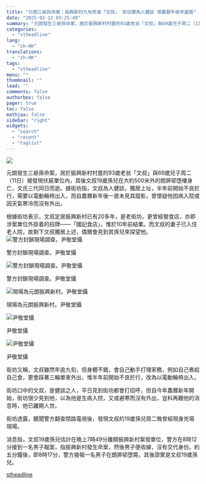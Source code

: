 ```yaml
---
title: "元朗三爺孫命案｜振興新村九旬死者「文叔」 街坊讚為人健談 惟農曆年後罕露面"
date: "2025-02-12 03:25:49"
summary: "元朗發生三爺孫命案，居於振興新村村屋的93歲老翁「文叔」與69歲兒子周二（11..."
categories:
  - "stheadline"
lang:
  - "zh-HK"
translations:
  - "zh-HK"
tags:
  - "stheadline"
menu: ""
thumbnail: ""
lead: ""
comments: false
authorbox: false
pager: true
toc: false
mathjax: false
sidebar: "right"
widgets:
  - "search"
  - "recent"
  - "taglist"
---
```


![](https://image.stheadline.com/f/680p0/0x0/100/none/782c96b83729789dd26b966fae0421ad/stheadline/inewsmedia/20250212/_2025021203173635436.jpg)






元朗發生三爺孫命案，居於振興新村村屋的93歲老翁「文叔」與69歲兒子周二（11日）被發現伏屍單位內，其後文叔19歲孫兒在大約500米外的朗屏邨墮樓身亡，文氏三代同日而逝。據街坊指，文叔為人健談，獨居上址，半年前開始不良於行，需要以電動輪椅出入，而自農曆新年後一直未見其蹤影，曾懷疑他因病入院或因天氣寒冷而沒有外出。

根據街坊表示，文叔定居振興新村已有20多年，是老街坊，更曾經營食店，亦即涉案單位外掛着的招牌——「國記食店」，惟於10年前結業。而文叔的妻子已入住老人院，故剩下文叔獨居上述，偶爾會見到其孫兒來探望他。
 ![警方封鎖現場調查。尹敬堂攝](https://image.hkhl.hk/f/1024p0/0x0/100/none/21725487058399fb092411ff2d0d0a04/2025-02/KakaoTalk_20250211_214808042_06.jpg)


警方封鎖現場調查。尹敬堂攝



 ![警方封鎖現場調查。尹敬堂攝](https://image.hkhl.hk/f/1024p0/0x0/100/none/cc9b3496637f80c6a63dac02b3312b49/2025-02/KakaoTalk_20250211_214808042_02.jpg)


警方封鎖現場調查。尹敬堂攝



 ![現場為元朗振興新村。尹敬堂攝](https://image.hkhl.hk/f/1024p0/0x0/100/none/c8f4caf0dc357087a4a73acba016733e/2025-02/KakaoTalk_20250211_214808042_01.jpg)


現場為元朗振興新村。尹敬堂攝



 ![尹敬堂攝](https://image.hkhl.hk/f/1024p0/0x0/100/none/181784c0c8e1b562f85920e4d35d2785/2025-02/KakaoTalk_20250211_223710789_03.jpg)


尹敬堂攝



 ![尹敬堂攝](https://image.hkhl.hk/f/1024p0/0x0/100/none/195aa504103456665ffb2ae2ad2ffed0/2025-02/KakaoTalk_20250211_223710789.jpg)


尹敬堂攝




街坊又稱，文叔雖然年逾九旬，但身體不錯，會自己動手打理家務，例如自己煮給自己食，更會踩著三輪單車外出，惟半年前開始不良於行，改為以電動輪椅出入。

街坊口中的文叔，是健談之人，平日見到街坊都會打招呼，但自今年農曆新年開始，街坊很少見到他，以為他是生病入院，又或避寒而沒有外出，豈料再聽他的消息時，他已離開人世。

街坊透露，聽聞警方翻查閉路電視後，發現文叔的19歲孫兒周二晚曾經現身兇場現場。

消息指，文叔19歲孫兒估計在晚上7時49分離開振興新村案發單位，警方在8時12分接到一名男子報案，指振興新村發生命案，然後男子便收線，沒有交代身份。約五分鐘後，即8時17分，警方接報一名男子在朗屏邨墮斃，其後證實是文叔19歲孫兒。

[stheadline](https://std.stheadline.com/realtime/article/2052234/即時-港聞-元朗三爺孫命案-振興新村九旬死者-文叔-街坊讚為人健談-惟農曆年後罕露面)
